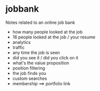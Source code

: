 # jobbank
Notes related to an online job bank

- how many people looked at the job
- 16 people looked at the job / your resume
- analytics
- traffic
- any time the job is seen
- did you see it / did you click on it
- what's the value proposition
- position filtering
- the job finds you
- custom searches
- membership ==> portfolio link

